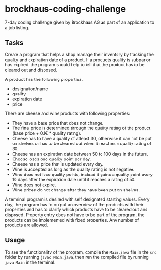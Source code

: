 # brockhaus-coding-challenge

7-day coding challenge given by Brockhaus AG as part of an application to a job listing.

## Tasks

Create a program that helps a shop manage their inventory by tracking the quality and expiration date of a product. If a products quality is subpar or has expired, the program should help to tell that the product has to be cleared out and disposed.

A product has the following properties:

- designation/name
- quality
- expiration date
- price

There are cheese and wine products with following properties:

- They have a base price that does not change.
- The final price is determined through the quality rating of the product (base price + 0.1€ * quality rating).
- Cheese has to have a quality of atleast 30, otherwise it can not be put on shelves or has to be cleared out when it reaches a quality rating of 30.
- Cheese has an expiration date between 50 to 100 days in the future.
- Cheese loses one quality point per day.
- Cheese has a price that is updated every day.
- Wine is accepted as long as the quality rating is not negative.
- Wine does not lose quality points, instead it gains a quality point every 10 days after the expiration date until it reaches a rating of 50.
- Wine does not expire.
- Wine prices do not change after they have been put on shelves.

A terminal program is desired with self designated starting values. Every day, the program has to output an overview of the products with their properties and has to clarify which products have to be cleared out and disposed. Property entry does not have to be part of the program, the products can be implemented with fixed properties. Any number of products are allowed.

## Usage

To see the functionality of the program, compile the ```Main.java``` file in the ```src``` folder by running ```javac Main.java```, then run the compiled file by running ```java Main``` in the terminal.
